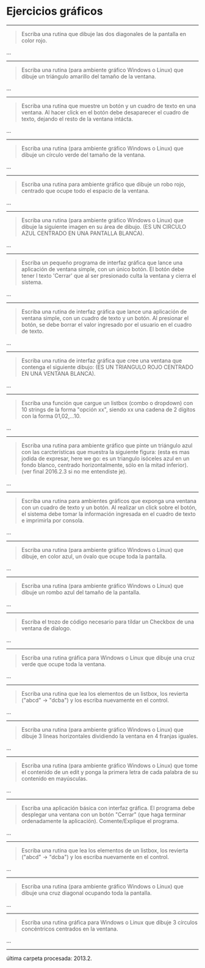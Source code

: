 # Ejercicios gráficos

---
> Escriba una rutina que dibuje las dos diagonales de la pantalla en color rojo.

...

---
> Escriba una rutina (para ambiente gráfico Windows o Linux) que dibuje un triángulo amarillo del tamaño de la ventana.

...

---
> Escriba una rutina que muestre un botón y un cuadro de texto en una ventana. Al hacer click en el botón debe desaparecer el cuadro de texto, dejando el resto de la ventana intácta.

...

---
> Escriba una rutina (para ambiente gráfico Windows o Linux) que dibuje un círculo verde del tamaño de la ventana.

...

---
> Escriba una rutina para ambiente gráfico que dibuje un robo rojo, centrado que ocupe todo el espacio de la ventana.

...

---
> Escriba una rutina (para ambiente gráfico Windows o Linux) que dibuje la siguiente imagen en su área de dibujo. (ES UN CIRCULO AZUL CENTRADO EN UNA PANTALLA BLANCA).

...

---
> Escriba un pequeño programa de interfaz gráfica que lance una aplicación de ventana simple, con un único botón. El botón debe tener  l texto 'Cerrar' que al ser presionado  culta la ventana y cierra el sistema.

...

---
> Escriba una rutina de interfaz gráfica que  lance una aplicación de ventana simple, con un cuadro de texto y un botón. Al presionar el  botón, se debe borrar el valor ingresado por el usuario en el cuadro de texto.

...

---
> Escriba una rutina de interfaz gráfica que cree una ventana que contenga el siguiente dibujo: (ES UN TRIANGULO ROJO CENTRADO EN UNA VENTANA BLANCA).

...

---
> Escriba una función que cargue un listbox (combo o dropdown) con 10 strings de la forma "opción xx", siendo xx una cadena de 2 dígitos con la forma 01,02,...10.

...

---
> Escriba una rutina para ambiente gráfico que pinte un triángulo azul con las carcterísticas que muestra la siguiente figura: (esta es mas jodida de expresar, here we go: es un triangulo isóceles azul en un fondo blanco, centrado horizontalmente, sólo en la mitad inferior). (ver final 2016.2.3 si no me entendiste je).

...

---
> Escriba una rutina para ambientes gráficos que exponga una ventana con un cuadro de texto y un botón. Al realizar un click sobre el botón, el sistema debe tomar la información ingresada en el cuadro de texto e imprimirla por consola.

...

---
> Escriba una rutina (para ambiente gráfico Windows o Linux) que dibuje, en color azul, un óvalo que ocupe toda la pantalla.

...

---
> Escriba una rutina (para ambiente gráfico Windows o Linux) que dibuje un rombo azul del tamaño de la pantalla.

...

---
> Escriba el trozo de código necesario para tildar un Checkbox de una ventana de dialogo.

...

---
> Escriba una rutina gráfica para Windows o Linux que dibuje una cruz verde que ocupe toda la ventana.

...

---
> Escriba una rutina que lea los elementos de un listbox, los revierta ("abcd" → "dcba") y los escriba nuevamente en el control.

...

---
> Escriba una rutina (para ambiente gráfico Windows o Linux) que dibuje 3 lineas horizontales dividiendo la ventana en 4 franjas iguales.

...

---
> Escriba una rutina (para ambiente gráfico Windows o Linux) que tome el contenido de un edit y ponga la primera letra de cada palabra de su contenido en mayúsculas.

...

---
> Escriba una aplicación básica con interfaz gráfica. El programa debe desplegar una ventana con un botón "Cerrar" (que haga terminar ordenadamente la aplicación). Comente/Explique el programa.

...

---
> Escriba una rutina que lea los elementos de un listbox, los revierta ("abcd" → "dcba") y los escriba nuevamente en el control.

...

---
> Escriba una rutina (para ambiente gráfico Windows o Linux) que dibuje una cruz diagonal ocupando toda la pantalla.

...

---
> Escriba una rutina gráfica para Windows o Linux que dibuje 3 círculos concéntricos centrados en la ventana.

...

---

última carpeta procesada: 2013.2.